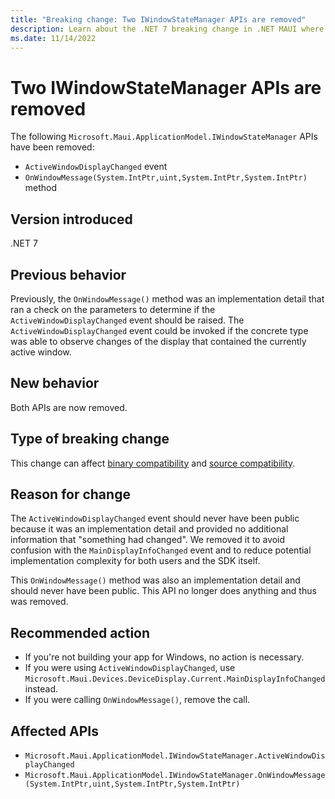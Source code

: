 ```yaml
---
title: "Breaking change: Two IWindowStateManager APIs are removed"
description: Learn about the .NET 7 breaking change in .NET MAUI where the `ActiveWindowDisplayChanged` and `OnWindowMessage` APIs have been removed from `IWindowStateManager`.
ms.date: 11/14/2022
---
```

# Two IWindowStateManager APIs are removed

The following `Microsoft.Maui.ApplicationModel.IWindowStateManager` APIs have been removed:

- `ActiveWindowDisplayChanged` event
- `OnWindowMessage(System.IntPtr,uint,System.IntPtr,System.IntPtr)` method

## Version introduced

.NET 7

## Previous behavior

Previously, the `OnWindowMessage()` method was an implementation detail that ran a check on the parameters to determine if the `ActiveWindowDisplayChanged` event should be raised. The `ActiveWindowDisplayChanged` event could be invoked if the concrete type was able to observe changes of the display that contained the currently active window.

## New behavior

Both APIs are now removed.

## Type of breaking change

This change can affect [binary compatibility](../../categories.md#binary-compatibility) and [source compatibility](../../categories.md#source-compatibility).

## Reason for change

The `ActiveWindowDisplayChanged` event should never have been public because it was an implementation detail and provided no additional information that "something had changed". We removed it to avoid confusion with the `MainDisplayInfoChanged` event and to reduce potential implementation complexity for both users and the SDK itself.

This `OnWindowMessage()` method was also an implementation detail and should never have been public. This API no longer does anything and thus was removed.

## Recommended action

- If you're not building your app for Windows, no action is necessary.
- If you were using `ActiveWindowDisplayChanged`, use `Microsoft.Maui.Devices.DeviceDisplay.Current.MainDisplayInfoChanged` instead.
- If you were calling `OnWindowMessage()`, remove the call.

## Affected APIs

- `Microsoft.Maui.ApplicationModel.IWindowStateManager.ActiveWindowDisplayChanged`
- `Microsoft.Maui.ApplicationModel.IWindowStateManager.OnWindowMessage(System.IntPtr,uint,System.IntPtr,System.IntPtr)`

